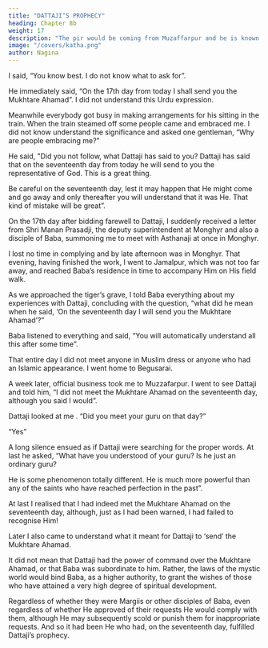 ```yaml
---
title: "DATTAJI’S PROPHECY"
heading: Chapter 8b
weight: 17
description: "The pir would be coming from Muzaffarpur and he is known amongst people as Datta Rajendra Shah"
image: "/covers/katha.png"
author: Nagina
---
```



I said, “You know best. I do not know what to ask for”.

He immediately said, “On the 17th day from today I shall send you the
Mukhtare Ahamad”. I did not understand this Urdu expression.

Meanwhile everybody got busy in making arrangements for his sitting in the train. When the train steamed off some people came and embraced me. I did not know understand the significance and asked one gentleman, “Why are people embracing me?”

He said, "Did you not follow, what Dattaji has said to you? Dattaji has said that on the seventeenth day from today he will send to you the representative of God. This is a great thing.

Be careful on the seventeenth day, lest it may happen that He might come and go away and only thereafter you will understand that it was He. That kind of
mistake will be great”.

On the 17th day after bidding farewell to Dattaji, I suddenly received a
letter from Shri Manan Prasadji, the deputy superintendent at Monghyr and also a
disciple of Baba, summoning me to meet with Asthanaji at once in Monghyr. 

I lost no
time in complying and by late afternoon was in Monghyr. That evening, having finished
the work, I went to Jamalpur, which was not too far away, and reached Baba’s
residence in time to accompany Him on His field walk.

As we approached the tiger’s grave, I told Baba everything about my
experiences with Dattaji, concluding with the question, “what did he mean when he
said, ‘On the seventeenth day I will send you the Mukhtare Ahamad’?”

Baba listened to everything and said, “You will automatically understand all this
after some time”.

That entire day I did not meet anyone in Muslim dress or anyone who had an
Islamic appearance. I went home to Begusarai.

A week later, official business took me to Muzzafarpur. I went to see Dattaji and
told him, “I did not meet the Mukhtare Ahamad on the seventeenth day, although you
said I would”.

Dattaji looked at me . “Did you meet your guru on that day?”

“Yes”

A long silence ensued as if Dattaji were searching for the proper words. At last
he asked, “What have you understood of your guru? Is he just an ordinary guru? 

He is some phenomenon totally different. He is much more powerful than any of the saints
who have reached perfection in the past”.

At last I realised that I had indeed met the Mukhtare Ahamad on the
seventeenth day, although, just as I had been warned, I had failed to recognise Him!


Later I also came to understand what it meant for Dattaji to ‘send’ the Mukhtare
Ahamad. 

It did not mean that Dattaji had the power of command over the Mukhtare
Ahamad, or that Baba was subordinate to him. Rather, the laws of the mystic world
would bind Baba, as a higher authority, to grant the wishes of those who have attained
a very high degree of spiritual development. 

Regardless of whether they were Margiis
or other disciples of Baba, even regardless of whether He approved of their requests
He would comply with them, although He may subsequently scold or punish them for
inappropriate requests. And so it had been He who had, on the seventeenth day, fulfilled Dattaji’s prophecy.

